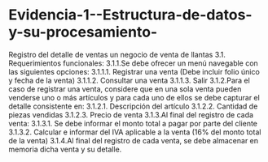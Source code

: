 # Evidencia-1--Estructura-de-datos-y-su-procesamiento-
Registro del detalle de ventas un negocio de venta de llantas 
3.1. Requerimientos funcionales: 
      3.1.1.Se debe ofrecer un menú navegable con las siguientes opciones: 
      3.1.1.1. Registrar una venta (Debe incluir folio único y fecha de la venta) 
      3.1.1.2. Consultar una venta 
      3.1.1.3. Salir
3.1.2.Para el caso de registrar una venta, considere que en una sola venta pueden venderse uno 
o más artículos y para cada uno de ellos se debe capturar el detalle consistente en: 
      3.1.2.1. Descripción del artículo 
      3.1.2.2. Cantidad de piezas vendidas 
      3.1.2.3. Precio de venta 
3.1.3.Al final del registro de cada venta: 
      3.1.3.1. Se debe informar el monto total a pagar por parte del cliente 
      3.1.3.2. Calcular e informar del IVA aplicable a la venta (16% del monto total de la venta) 
3.1.4.Al final del registro de cada venta, se debe almacenar en memoria dicha venta y su detalle. 

